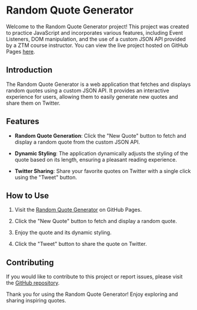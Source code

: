 # Random Quote Generator
Welcome to the Random Quote Generator project! This project was created to practice JavaScript and incorporates various features, including Event Listeners, DOM manipulation, and the use of a custom JSON API provided by a ZTM course instructor. You can view the live project hosted on GitHub Pages [here](https://claytonseager.github.io/Quote-Generator/).

## Introduction

The Random Quote Generator is a web application that fetches and displays random quotes using a custom JSON API. It provides an interactive experience for users, allowing them to easily generate new quotes and share them on Twitter.

## Features

- **Random Quote Generation**: Click the "New Quote" button to fetch and display a random quote from the custom JSON API.

- **Dynamic Styling**: The application dynamically adjusts the styling of the quote based on its length, ensuring a pleasant reading experience.

- **Twitter Sharing**: Share your favorite quotes on Twitter with a single click using the "Tweet" button.

## How to Use

1. Visit the [Random Quote Generator](https://claytonseager.github.io/Quote-Generator/) on GitHub Pages.

2. Click the "New Quote" button to fetch and display a random quote.

3. Enjoy the quote and its dynamic styling.

4. Click the "Tweet" button to share the quote on Twitter.

## Contributing

If you would like to contribute to this project or report issues, please visit the [GitHub repository](https://github.com/ClaytonSeager/Quote-Generator).

Thank you for using the Random Quote Generator! Enjoy exploring and sharing inspiring quotes.
